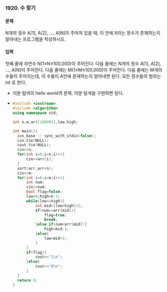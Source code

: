 ### 1920. 수 찾기



#### 문제

N개의 정수 A[1], A[2], …, A[N]이 주어져 있을 때, 이 안에 X라는 정수가 존재하는지 알아내는 프로그램을 작성하시오.

#### 입력

첫째 줄에 자연수 N(1≤N≤100,000)이 주어진다. 다음 줄에는 N개의 정수 A[1], A[2], …, A[N]이 주어진다. 다음 줄에는 M(1≤M≤100,000)이 주어진다. 다음 줄에는 M개의 수들이 주어지는데, 이 수들이 A안에 존재하는지 알아내면 된다. 모든 정수들의 범위는 int 로 한다.



- 이분 탐색의 hello world격 문제. 이분 탐색을 구현하면 된다.

- ```c++
  #include <iostream>
  #include <algorithm>
  using namespace std;
  
  int n,m,arr[100001],low,high;
  
  int main(){
  	ios_base :: sync_with_stdio(false);
  	cin.tie(NULL);
  	cout.tie(NULL);
  	cin>>n;
  	for(int i=0;i<n;i++){
  		cin>>arr[i];
  	}
  	sort(arr,arr+n);
  	cin>>m;
  	for(int i=0;i<m;i++){
  		int num;
  		cin>>num;
  		bool flag=false;
  		low=0;high=n-1;
  		while(low<=high){
  			int mid=(low+high)/2;
  			if(num==arr[mid]){
  				flag=true;
  				break;
  			}else if(num<arr[mid]){
  				high=mid-1;
  			}else{
  				low=mid+1;
  			}
  		}
  		if(flag){
  			cout<<"1\n";
  		}else{
  			cout<<"0\n";
  		}
  	}
  	return 0;
  }
  ```

  
